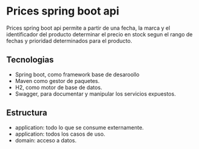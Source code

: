 # Prices spring boot api 

Prices spring boot api permite a partir de una fecha, la marca y el identificador del producto determinar el precio en
stock segun el rango de fechas y prioridad determinados para el producto.

## Tecnologias

- Spring boot, como framework base de desaroollo
- Maven como gestor de paquetes.
- H2, como motor de base de datos.
- Swagger, para documentar y manipular los servicios expuestos.

## Estructura

- application: todo lo que se consume externamente.
- application: todos los casos de uso.
- domain: acceso a datos.
